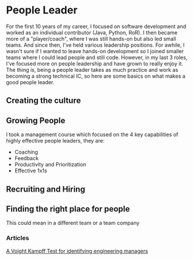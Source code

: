 # People Leader

For the first 10 years of my career, I focused on software development and worked as an individual contributor (Java, Python, RoR).  I then became more of a "player/coach", where I was still hands-on but also led small teams.  And since then, I've held various leadership positions.  For awhile, I wasn't sure if I wanted to leave hands-on development so I joined smaller teams where I could lead people and still code.  However, in my last 3 roles, I've focused more on people leadership and have grown to really enjoy it.  The thing is, being a people leader takes as much practice and work as becoming a strong technical IC, so here are some basics on what makes a good people leader.

## Creating the culture

## Growing People

I took a management course which focused on the 4 key capabilities of highly effective people leaders, they are:

* Coaching
* Feedback
* Productivity and Prioritization
* Effective 1x1s

## Recruiting and Hiring

## Finding the right place for people

This could mean in a different team or a team company

### Articles

[A Voight Kampff Test for identifying engineering managers](https://medium.com/hackernoon/a-voight-kampff-test-for-identifying-engineering-managers-bb8512c70857)
